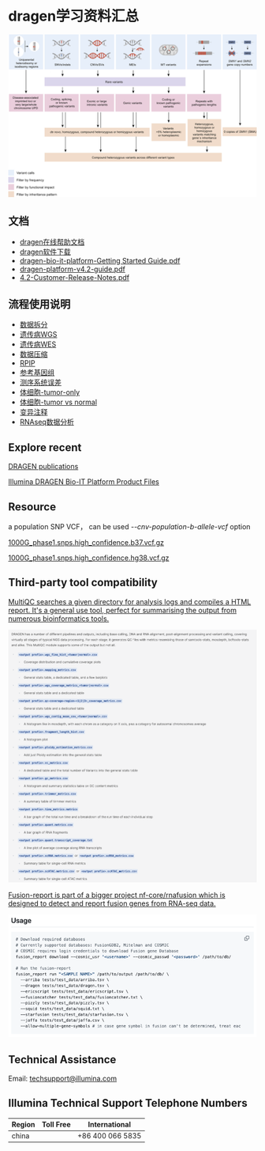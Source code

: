 # dragen学习资料汇总

![WGS_bioinformatics_pipeline.jpg](./WGS_bioinformatics_pipeline.jpg)

## 文档

- [dragen在线帮助文档](https://support-docs.illumina.com/SW/dragen_v42/Content/SW/FrontPages/DRAGEN.htm)
- [dragen软件下载](https://sapac.support.illumina.com/sequencing/sequencing_software/dragen-bio-it-platform.html?langsel=/my/)
- [dragen-bio-it-platform-Getting Started Guide.pdf](Dcouments/dragen-bio-it-platform-Getting-Started-Guide.pdf)
- [dragen-platform-v4.2-guide.pdf](Dcouments/dragen-platform-v4.2-guide.pdf)
- [4.2-Customer-Release-Notes.pdf](Dcouments/4.2-Customer-Release-Notes.pdf)

## 流程使用说明

- [数据拆分](bcl2fastq/README.md)
- [遗传病WGS](WGS_germline/README.md)
- [遗传病WES](WES_germline/README.md)
- [数据压缩](ora-compression/README.md)
- [RPIP](RPIP/README.md)
- [参考基因组](hash_build/README.md)
- [测序系统误差](Systematic_noise_filtering/README.md)
- [体细胞-tumor-only](somatic_tumor_only/README.md)
- [体细胞-tumor vs normal](somatic_tumor_normal/README.md)
- [变异注释](./annotation/README.md)
- [RNAseq数据分析](./RNAseq/README.md)


## Explore recent

[DRAGEN publications](https://developer.illumina.com/news-updates/dragen-publications) 

[Illumina DRAGEN Bio-IT Platform Product Files](https://sapac.support.illumina.com/sequencing/sequencing_software/dragen-bio-it-platform/product_files.html)

## Resource

a population SNP VCF， can be used *--cnv-population-b-allele-vcf* option

[1000G_phase1.snps.high_confidence.b37.vcf.gz](https://storage.googleapis.com/gcp-public-data--broad-references/hg19/v0/1000G_phase1.snps.high_confidence.b37.vcf.gz)

[1000G_phase1.snps.high_confidence.hg38.vcf.gz](https://storage.googleapis.com/gcp-public-data--broad-references/hg38/v0/1000G_phase1.snps.high_confidence.hg38.vcf.gz)

## Third-party tool compatibility

[MultiQC searches a given directory for analysis logs and compiles a HTML report. It's a general use tool, perfect for summarising the output from numerous bioinformatics tools.](https://multiqc.info/)

![MultiQC](Third-party-tools/MultiQC.png)

[Fusion-report is part of a bigger project nf-core/rnafusion which is designed to detect and report fusion genes from RNA-seq data.](https://github.com/Clinical-Genomics/fusion-report)

![fusion-report](Third-party-tools/fusion_report.png)

## Technical Assistance

Email: techsupport@illumina.com

## Illumina Technical Support Telephone Numbers

|Region | Toll Free |International|
|-------|-----------|------------|
|china |           | +86 400 066 5835|
